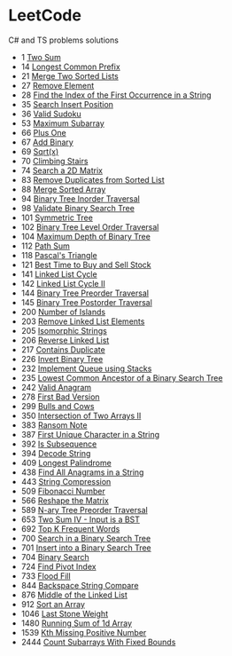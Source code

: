 # LeetCode
C# and TS problems solutions

- 1 [Two Sum](https://leetcode.com/problems/two-sum/)
- 14 [Longest Common Prefix](https://leetcode.com/problems/longest-common-prefix/)
- 21 [Merge Two Sorted Lists](https://leetcode.com/problems/merge-two-sorted-lists/)
- 27 [Remove Element](https://leetcode.com/problems/remove-element/)
- 28 [Find the Index of the First Occurrence in a String](https://leetcode.com/problems/find-the-index-of-the-first-occurrence-in-a-string/)
- 35 [Search Insert Position](https://leetcode.com/problems/search-insert-position/)
- 36 [Valid Sudoku](https://leetcode.com/problems/valid-sudoku/)
- 53 [Maximum Subarray](https://leetcode.com/problems/maximum-subarray/)
- 66 [Plus One](https://leetcode.com/problems/plus-one/)
- 67 [Add Binary](https://leetcode.com/problems/add-binary/)
- 69 [Sqrt(x)](https://leetcode.com/problems/sqrtx/)
- 70 [Climbing Stairs](https://leetcode.com/problems/climbing-stairs/)
- 74 [Search a 2D Matrix](https://leetcode.com/problems/search-a-2d-matrix/)
- 83 [Remove Duplicates from Sorted List](https://leetcode.com/problems/remove-duplicates-from-sorted-list/)
- 88 [Merge Sorted Array](https://leetcode.com/problems/merge-sorted-array/)
- 94 [Binary Tree Inorder Traversal](https://leetcode.com/problems/binary-tree-inorder-traversal/)
- 98 [Validate Binary Search Tree](https://leetcode.com/problems/validate-binary-search-tree/)
- 101 [Symmetric Tree](https://leetcode.com/problems/symmetric-tree/)
- 102 [Binary Tree Level Order Traversal](https://leetcode.com/problems/binary-tree-level-order-traversal/)
- 104 [Maximum Depth of Binary Tree](https://leetcode.com/problems/maximum-depth-of-binary-tree/)
- 112 [Path Sum](https://leetcode.com/problems/path-sum/)
- 118 [Pascal's Triangle](https://leetcode.com/problems/pascals-triangle/)
- 121 [Best Time to Buy and Sell Stock](https://leetcode.com/problems/best-time-to-buy-and-sell-stock/)
- 141 [Linked List Cycle](https://leetcode.com/problems/linked-list-cycle/)
- 142 [Linked List Cycle II](https://leetcode.com/problems/linked-list-cycle-ii/)
- 144 [Binary Tree Preorder Traversal](https://leetcode.com/problems/binary-tree-preorder-traversal/)
- 145 [Binary Tree Postorder Traversal](https://leetcode.com/problems/binary-tree-postorder-traversal/)
- 200 [Number of Islands](https://leetcode.com/problems/number-of-islands/)
- 203 [Remove Linked List Elements](https://leetcode.com/problems/remove-linked-list-elements/)
- 205 [Isomorphic Strings](https://leetcode.com/problems/isomorphic-strings/)
- 206 [Reverse Linked List](https://leetcode.com/problems/reverse-linked-list/)
- 217 [Contains Duplicate](https://leetcode.com/problems/contains-duplicate/)
- 226 [Invert Binary Tree](https://leetcode.com/problems/invert-binary-tree/)
- 232 [Implement Queue using Stacks](https://leetcode.com/problems/implement-queue-using-stacks/)
- 235 [Lowest Common Ancestor of a Binary Search Tree](https://leetcode.com/problems/lowest-common-ancestor-of-a-binary-search-tree/)
- 242 [Valid Anagram](https://leetcode.com/problems/valid-anagram/)
- 278 [First Bad Version](https://leetcode.com/problems/first-bad-version/)
- 299 [Bulls and Cows](https://leetcode.com/problems/bulls-and-cows/)
- 350 [Intersection of Two Arrays II](https://leetcode.com/problems/intersection-of-two-arrays-ii/)
- 383 [Ransom Note](https://leetcode.com/problems/ransom-note/)
- 387 [First Unique Character in a String](https://leetcode.com/problems/first-unique-character-in-a-string/)
- 392 [Is Subsequence](https://leetcode.com/problems/is-subsequence/)
- 394 [Decode String](https://leetcode.com/problems/decode-string/)
- 409 [Longest Palindrome](https://leetcode.com/problems/longest-palindrome/)
- 438 [Find All Anagrams in a String](https://leetcode.com/problems/find-all-anagrams-in-a-string/)
- 443 [String Compression](https://leetcode.com/problems/string-compression/)
- 509 [Fibonacci Number](https://leetcode.com/problems/fibonacci-number/)
- 566 [Reshape the Matrix](https://leetcode.com/problems/reshape-the-matrix/)
- 589 [N-ary Tree Preorder Traversal](https://leetcode.com/problems/n-ary-tree-preorder-traversal/)
- 653 [Two Sum IV - Input is a BST](https://leetcode.com/problems/two-sum-iv-input-is-a-bst/)
- 692 [Top K Frequent Words](https://leetcode.com/problems/top-k-frequent-words/)
- 700 [Search in a Binary Search Tree](https://leetcode.com/problems/search-in-a-binary-search-tree/)
- 701 [Insert into a Binary Search Tree](https://leetcode.com/problems/insert-into-a-binary-search-tree/)
- 704 [Binary Search](https://leetcode.com/problems/binary-search/)
- 724 [Find Pivot Index](https://leetcode.com/problems/find-pivot-index/)
- 733 [Flood Fill](https://leetcode.com/problems/flood-fill/)
- 844 [Backspace String Compare](https://leetcode.com/problems/backspace-string-compare/)
- 876 [Middle of the Linked List](https://leetcode.com/problems/middle-of-the-linked-list/)
- 912 [Sort an Array](https://leetcode.com/problems/sort-an-array/)
- 1046 [Last Stone Weight](https://leetcode.com/problems/last-stone-weight/)
- 1480 [Running Sum of 1d Array](https://leetcode.com/problems/running-sum-of-1d-array/)
- 1539 [Kth Missing Positive Number](https://leetcode.com/problems/kth-missing-positive-number/)
- 2444 [Count Subarrays With Fixed Bounds](https://leetcode.com/problems/count-subarrays-with-fixed-bounds/)
